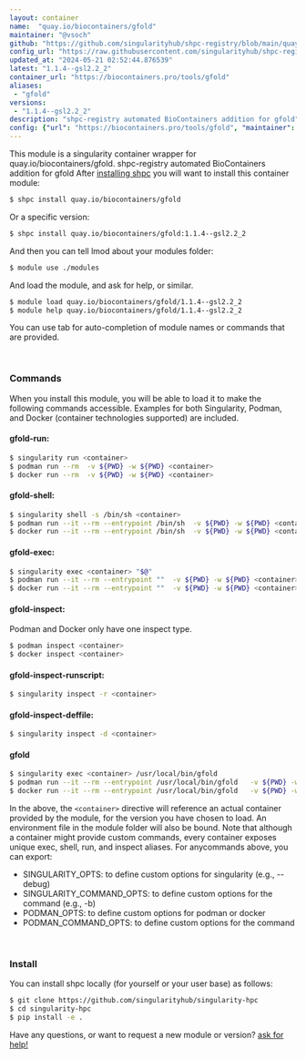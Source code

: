 ```yaml
---
layout: container
name:  "quay.io/biocontainers/gfold"
maintainer: "@vsoch"
github: "https://github.com/singularityhub/shpc-registry/blob/main/quay.io/biocontainers/gfold/container.yaml"
config_url: "https://raw.githubusercontent.com/singularityhub/shpc-registry/main/quay.io/biocontainers/gfold/container.yaml"
updated_at: "2024-05-21 02:52:44.876539"
latest: "1.1.4--gsl2.2_2"
container_url: "https://biocontainers.pro/tools/gfold"
aliases:
 - "gfold"
versions:
 - "1.1.4--gsl2.2_2"
description: "shpc-registry automated BioContainers addition for gfold"
config: {"url": "https://biocontainers.pro/tools/gfold", "maintainer": "@vsoch", "description": "shpc-registry automated BioContainers addition for gfold", "latest": {"1.1.4--gsl2.2_2": "sha256:45631bb47bd1213148e147edab18b2413b8bb9da1c17358a0b743313fbc3c962"}, "tags": {"1.1.4--gsl2.2_2": "sha256:45631bb47bd1213148e147edab18b2413b8bb9da1c17358a0b743313fbc3c962"}, "docker": "quay.io/biocontainers/gfold", "aliases": {"gfold": "/usr/local/bin/gfold"}}
---
```


This module is a singularity container wrapper for quay.io/biocontainers/gfold.
shpc-registry automated BioContainers addition for gfold
After [installing shpc](#install) you will want to install this container module:


```bash
$ shpc install quay.io/biocontainers/gfold
```

Or a specific version:

```bash
$ shpc install quay.io/biocontainers/gfold:1.1.4--gsl2.2_2
```

And then you can tell lmod about your modules folder:

```bash
$ module use ./modules
```

And load the module, and ask for help, or similar.

```bash
$ module load quay.io/biocontainers/gfold/1.1.4--gsl2.2_2
$ module help quay.io/biocontainers/gfold/1.1.4--gsl2.2_2
```

You can use tab for auto-completion of module names or commands that are provided.

<br>

### Commands

When you install this module, you will be able to load it to make the following commands accessible.
Examples for both Singularity, Podman, and Docker (container technologies supported) are included.

#### gfold-run:

```bash
$ singularity run <container>
$ podman run --rm  -v ${PWD} -w ${PWD} <container>
$ docker run --rm  -v ${PWD} -w ${PWD} <container>
```

#### gfold-shell:

```bash
$ singularity shell -s /bin/sh <container>
$ podman run --it --rm --entrypoint /bin/sh  -v ${PWD} -w ${PWD} <container>
$ docker run --it --rm --entrypoint /bin/sh  -v ${PWD} -w ${PWD} <container>
```

#### gfold-exec:

```bash
$ singularity exec <container> "$@"
$ podman run --it --rm --entrypoint ""  -v ${PWD} -w ${PWD} <container> "$@"
$ docker run --it --rm --entrypoint ""  -v ${PWD} -w ${PWD} <container> "$@"
```

#### gfold-inspect:

Podman and Docker only have one inspect type.

```bash
$ podman inspect <container>
$ docker inspect <container>
```

#### gfold-inspect-runscript:

```bash
$ singularity inspect -r <container>
```

#### gfold-inspect-deffile:

```bash
$ singularity inspect -d <container>
```


#### gfold

```bash
$ singularity exec <container> /usr/local/bin/gfold
$ podman run --it --rm --entrypoint /usr/local/bin/gfold   -v ${PWD} -w ${PWD} <container> -c " $@"
$ docker run --it --rm --entrypoint /usr/local/bin/gfold   -v ${PWD} -w ${PWD} <container> -c " $@"
```



In the above, the `<container>` directive will reference an actual container provided
by the module, for the version you have chosen to load. An environment file in the
module folder will also be bound. Note that although a container
might provide custom commands, every container exposes unique exec, shell, run, and
inspect aliases. For anycommands above, you can export:

 - SINGULARITY_OPTS: to define custom options for singularity (e.g., --debug)
 - SINGULARITY_COMMAND_OPTS: to define custom options for the command (e.g., -b)
 - PODMAN_OPTS: to define custom options for podman or docker
 - PODMAN_COMMAND_OPTS: to define custom options for the command

<br>

### Install

You can install shpc locally (for yourself or your user base) as follows:

```bash
$ git clone https://github.com/singularityhub/singularity-hpc
$ cd singularity-hpc
$ pip install -e .
```

Have any questions, or want to request a new module or version? [ask for help!](https://github.com/singularityhub/singularity-hpc/issues)